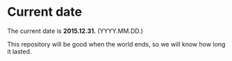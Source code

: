 # Current date

The current date is **2015.12.31.** (YYYY.MM.DD.)

This repository will be good when the world ends, so we will know how long it lasted.